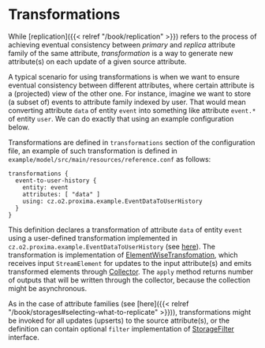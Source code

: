 # Transformations

While [replication]({{< relref "/book/replication" >}}) refers to the process of achieving eventual consistency between _primary_ and _replica_ attribute family of the same attribute, _transformation_ is a way to generate new attribute(s) on each update of a given source attribute.

A typical scenario for using transformations is when we want to ensure eventual consistency between different attributes, where certain attribute is a (projected) view of the other one. For instance, imagine we want to store (a subset of) events to attribute family indexed by user. That would mean converting attribute `data` of entity `event` into something like attribute `event.*` of entity `user`. We can do exactly that using an example configuration below.

Transformations are defined in `transformations` section of the configuration file, an example of such transformation is defined in `example/model/src/main/resources/reference.conf` as follows:
```
transformations {
  event-to-user-history {
    entity: event
    attributes: [ "data" ]
    using: cz.o2.proxima.example.EventDataToUserHistory
  }
}
```

This definition declares a transformation of attribute `data` of entity `event` using a user-defined transformation implemented in `cz.o2.proxima.example.EventDataToUserHistory` (see [here](https://github.com/datadrivencz/proxima-platform/blob/master/example/model/src/main/java/cz/o2/proxima/example/EventDataToUserHistory.java)). The transformation is implementation of [ElementWiseTransfomation](https://proxima.datadriven.cz/javadoc/latest/cz/o2/proxima/core/transform/ElementWiseTransformation.html), which receives input `StreamElement` for updates to the input attribute(s) and emits transformed elements through [Collector](https://proxima.datadriven.cz/javadoc/latest/cz/o2/proxima/core/transform/ElementWiseTransformation.Collector.html). The `apply` method returns number of outputs that will be written through the collector, because the collection might be asynchronous.

As in the case of attribute families (see [here]({{< relref "/book/storages#selecting-what-to-replicate" >}})), transformations might be invoked for all updates (upserts) to the source attribute(s), or the definition can contain optional `filter` implementation of [StorageFilter](https://proxima.datadriven.cz/javadoc/latest/cz/o2/proxima/core/storage/StorageFilter.html) interface.
